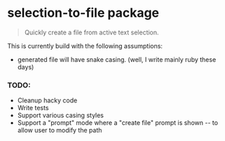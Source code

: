 # selection-to-file package

> Quickly create a file from active text selection.

This is currently build with the following assumptions:

- generated file will have snake casing. (well, I write mainly ruby these days)


### TODO:

- Cleanup hacky code
- Write tests
- Support various casing styles
- Support a "prompt" mode where a "create file" prompt is shown -- to allow user to modify the path
